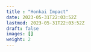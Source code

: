 ```yaml
---
title : "Honkai Impact"
date: 2023-05-31T22:03:52Z
lastmod: 2023-05-31T22:03:52Z
draft: false
images: []
weight: 2
---
```

